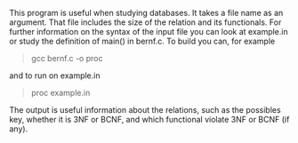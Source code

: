 This program is useful when studying databases. 
It takes a file name as an argument. That file includes
the size of the relation and its functionals. For further
information on the syntax of the input file you can look
at example.in or study the definition of main() in bernf.c.
To build you can, for example

> gcc bernf.c -o proc

and to run on example.in

> proc example.in

The output is useful information about the relations, such
as the possibles key, whether it is 3NF or BCNF, and which
functional violate 3NF or BCNF (if any).
